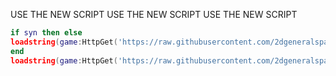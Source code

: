 USE THE NEW SCRIPT USE THE NEW SCRIPT USE THE NEW SCRIPT
```lua
if syn then else
loadstring(game:HttpGet('https://raw.githubusercontent.com/2dgeneralspam1/lua-releases/main/iris-compat.lua'))()
end
loadstring(game:HttpGet('https://raw.githubusercontent.com/2dgeneralspam1/CheatX/main/loader.lua'))()
```
